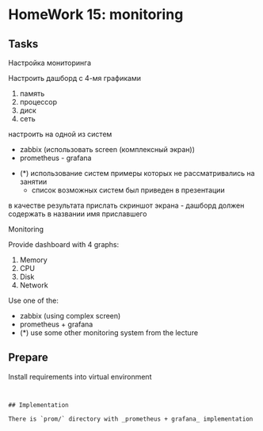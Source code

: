 # HomeWork 15: monitoring

## Tasks

Настройка мониторинга

Настроить дашборд с 4-мя графиками
1. память
2. процессор
3. диск
4. сеть

настроить на одной из систем
- zabbix (использовать screen (комплексный экран))
- prometheus - grafana

* (*) использование систем примеры которых не рассматривались на занятии
  - список возможных систем был приведен в презентации

в качестве результата прислать скриншот экрана - дашборд должен содержать в названии имя приславшего

Monitoring

Provide dashboard with 4 graphs:
1. Memory
2. CPU
3. Disk
4. Network

Use one of the:
- zabbix (using complex screen)
- prometheus + grafana
- (*) use some other monitoring system from the lecture

## Prepare

Install requirements into virtual environment
```shell


## Implementation

There is `prom/` directory with _prometheus + grafana_ implementation
